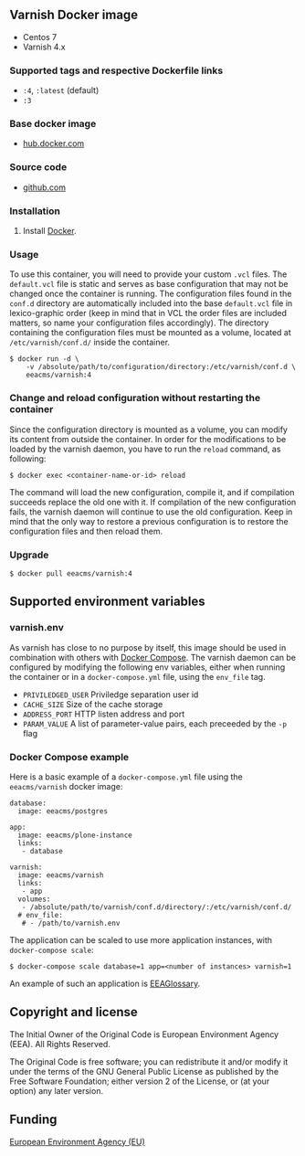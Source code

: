## Varnish Docker image

 - Centos 7
 - Varnish 4.x

### Supported tags and respective Dockerfile links

  - `:4`, `:latest` (default)
  - `:3`

### Base docker image

 - [hub.docker.com](https://registry.hub.docker.com/u/eeacms/varnish)


### Source code

  - [github.com](http://github.com/eea/eea.docker.varnish)


### Installation

1. Install [Docker](https://www.docker.com/).

### Usage

To use this container, you will need to provide your custom `.vcl` files. The `default.vcl` file is static and serves as base configuration that may not be changed once the container is running. The configuration files found in the `conf.d` directory are automatically included into the base `default.vcl` file in lexico-graphic order (keep in mind that in VCL the order files are included matters, so name your configuration files accordingly). The directory containing the configuration files must be mounted as a volume, located at `/etc/varnish/conf.d/` inside the container.

    $ docker run -d \
        -v /absolute/path/to/configuration/directory:/etc/varnish/conf.d \
        eeacms/varnish:4

### Change and reload configuration without restarting the container

Since the configuration directory is mounted as a volume, you can modify its content from outside the container. In order for the modifications to be loaded by the varnish daemon, you have to run the `reload` command, as following:

    $ docker exec <container-name-or-id> reload

The command will load the new configuration, compile it, and if compilation succeeds replace the old one with it. If compilation of the new configuration fails, the varnish daemon will continue to use the old configuration. Keep in mind that the only way to restore a previous configuration is to restore the configuration files and then reload them.

### Upgrade

    $ docker pull eeacms/varnish:4

## Supported environment variables ##


### varnish.env ###

  As varnish has close to no purpose by itself, this image should be used in combination with others with [Docker Compose](https://docs.docker.com/compose/). The varnish daemon can be configured by modifying the following env variables, either when running the container or in a `docker-compose.yml` file, using the `env_file` tag.

  * `PRIVILEDGED_USER` Priviledge separation user id
  * `CACHE_SIZE` Size of the cache storage
  * `ADDRESS_PORT` HTTP listen address and port
  * `PARAM_VALUE` A list of parameter-value pairs, each preceeded by the `-p` flag

### Docker Compose example
Here is a basic example of a `docker-compose.yml` file using the `eeacms/varnish` docker image:

    database:
      image: eeacms/postgres

    app:
      image: eeacms/plone-instance
      links:
       - database

    varnish:
      image: eeacms/varnish
      links:
       - app
      volumes:
       - /absolute/path/to/varnish/conf.d/directory/:/etc/varnish/conf.d/
      # env_file:
       # - /path/to/varnish.env

The application can be scaled to use more application instances, with `docker-compose scale`:

    $ docker-compose scale database=1 app=<number of instances> varnish=1

An example of such an application is [EEAGlossary](https://github.com/eea/eea.docker.glossary).

## Copyright and license

The Initial Owner of the Original Code is European Environment Agency (EEA).
All Rights Reserved.

The Original Code is free software;
you can redistribute it and/or modify it under the terms of the GNU
General Public License as published by the Free Software Foundation;
either version 2 of the License, or (at your option) any later
version.


## Funding

[European Environment Agency (EU)](http://eea.europa.eu)
